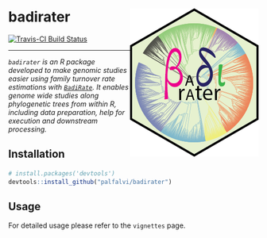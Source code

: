 
<!-- README.md is generated from README.Rmd. Please edit that file -->
badirater <img src="man/figures/logo.png" align="right" />
==========================================================

[![Travis-CI Build Status](https://travis-ci.org/palfalvi/badirater.svg?branch=master)](https://travis-ci.org/palfalvi/badirater)

------------------------------------------------------------------------

*`badirater` is an R package developed to make genomic studies easier using family turnover rate estimations with [`BadiRate`](http://www.ub.edu/softevol/badirate/). It enables genome wide studies along phylogenetic trees from within R, including data preparation, help for execution and downstream processing.*

Installation
------------

``` r
# install.packages('devtools')
devtools::install_github("palfalvi/badirater")
```

Usage
-----

For detailed usage please refer to the `vignettes` page.
